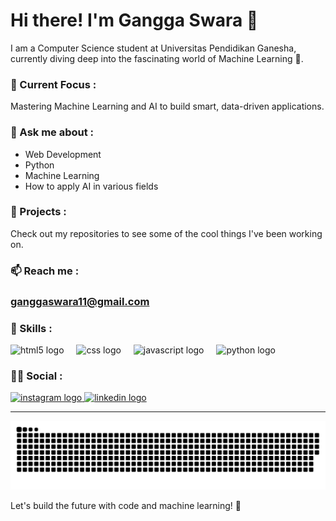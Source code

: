 # Hi there! I'm Gangga Swara 👋

I am a Computer Science student at Universitas Pendidikan Ganesha, currently diving deep into the fascinating world of Machine Learning 🤖.

### 🔭 Current Focus :

Mastering Machine Learning and AI to build smart, data-driven applications.

### 💬 Ask me about :

- Web Development
- Python
- Machine Learning
- How to apply AI in various fields

### 📂 Projects :

Check out my repositories to see some of the cool things I've been working on.

### 📫 Reach me :

### ganggaswara11@gmail.com


### 🔱 Skills :

<div align="left">
  <img src="https://cdn.jsdelivr.net/gh/devicons/devicon/icons/html5/html5-original.svg" height="30" alt="html5 logo"  />
  <img width="12" />
  <img src="https://cdn.jsdelivr.net/gh/devicons/devicon/icons/css3/css3-original.svg" height="30" alt="css logo"  />
  <img width="12" />
  <img src="https://cdn.jsdelivr.net/gh/devicons/devicon/icons/javascript/javascript-original.svg" height="30" alt="javascript logo"  />
  <img width="12" />
  <img src="https://cdn.jsdelivr.net/gh/devicons/devicon/icons/python/python-original.svg" height="30" alt="python logo"  />
  
</div>


### ⛓️‍💥 Social :
<div align="left">
  <a href="https://instagram.com/ganggaswaraa" target="_blank">
    <img src="https://skillicons.dev/icons?i=instagram" height="35" alt="instagram logo"  />
  </a>
  
   <a href="https://linkedin.com/in/gangga-swara" target="_blank">
    <img src="https://skillicons.dev/icons?i=linkedin"  height="35" alt="linkedin logo"  />
  </a>

</div>

---
![GitHub Contribution Grid Snake](github-contribution-grid-snake-dark.svg)

Let's build the future with code and machine learning! 🚀
